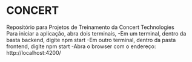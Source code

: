 # CONCERT
Repositório para Projetos de Treinamento da Concert Technologies <br>
Para iniciar a aplicação, abra dois terminais,
-Em um terminal, dentro da basta backend, digite npm start
-Em outro terminal, dentro da pasta frontend, digite npm start
-Abra o browser com o endereço: http://localhost:4200/
